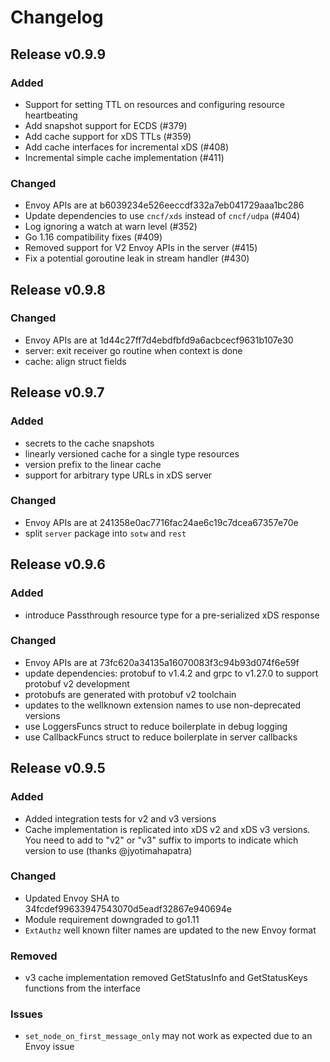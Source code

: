 # Changelog

## Release v0.9.9

### Added

- Support for setting TTL on resources and configuring resource heartbeating
- Add snapshot support for ECDS (#379)
- Add cache support for xDS TTLs (#359)
- Add cache interfaces for incremental xDS (#408)
- Incremental simple cache implementation (#411)

### Changed

- Envoy APIs are at b6039234e526eeccdf332a7eb041729aaa1bc286
- Update dependencies to use `cncf/xds` instead of `cncf/udpa` (#404)
- Log ignoring a watch at warn level (#352)
- Go 1.16 compatibility fixes (#409)
- Removed support for V2 Envoy APIs in the server (#415)
- Fix a potential goroutine leak in stream handler (#430)

## Release v0.9.8

### Changed

- Envoy APIs are at 1d44c27ff7d4ebdfbfd9a6acbcecf9631b107e30
- server: exit receiver go routine when context is done
- cache: align struct fields

## Release v0.9.7

### Added

- secrets to the cache snapshots
- linearly versioned cache for a single type resources
- version prefix to the linear cache
- support for arbitrary type URLs in xDS server

### Changed

- Envoy APIs are at 241358e0ac7716fac24ae6c19c7dcea67357e70e
- split `server` package into `sotw` and `rest`

## Release v0.9.6

### Added

- introduce Passthrough resource type for a pre-serialized xDS response

### Changed

- Envoy APIs are at 73fc620a34135a16070083f3c94b93d074f6e59f
- update dependencies: protobuf to v1.4.2 and grpc to v1.27.0 to support protobuf v2 development
- protobufs are generated with protobuf v2 toolchain
- updates to the wellknown extension names to use non-deprecated versions
- use LoggersFuncs struct to reduce boilerplate in debug logging
- use CallbackFuncs struct to reduce boilerplate in server callbacks

## Release v0.9.5

### Added

- Added integration tests for v2 and v3 versions
- Cache implementation is replicated into xDS v2 and xDS v3 versions. You need to add to "v2" or "v3" suffix to imports to indicate which version to use (thanks @jyotimahapatra)

### Changed 

- Updated Envoy SHA to 34fcdef99633947543070d5eadf32867e940694e
- Module requirement downgraded to go1.11
- `ExtAuthz` well known filter names are updated to the new Envoy format

### Removed

- v3 cache implementation removed GetStatusInfo and GetStatusKeys functions from the interface

### Issues

- `set_node_on_first_message_only` may not work as expected due to an Envoy issue
